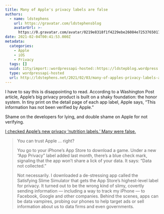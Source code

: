 ```yaml
---
title: Many of Apple's privacy labels are false
authors:
  - name: ldstephens
    url: https://gravatar.com/ldstephensblog
    avatarUrl: >-
      https://0.gravatar.com/avatar/0219e8318f1f4229ebe26084e7253765017f43ca0c631be37dc6d0b8ad6e40a4?s=96&d=identicon&r=G
date: 2021-02-04T00:41:53.000Z
metadata:
  categories:
    - Apple
    - iOS
    - Privacy
  tags: []
  uuid: 11ty/import::wordpressapi-hosted::https://ldstepblog.wordpress.com/?p=2675
  type: wordpressapi-hosted
  url: http://ldstephens.net/2021/02/03/many-of-apples-privacy-labels-are-false/
---
```


I have to say this is disappointing to read. According to a Washington Post article, Apple’s big privacy product is built on a shaky foundation: the honor system. In tiny print on the detail page of each app label, Apple says, “This information has not been verified by Apple.”

Shame on the developers for lying, and double shame on Apple for not verifying.

[I checked Apple’s new privacy ‘nutrition labels.’ Many were false.](https://www.washingtonpost.com/technology/2021/01/29/apple-privacy-nutrition-label/)

> You can trust Apple … right?
>
> You go to your iPhone’s App Store to download a game. Under a new “App Privacy” label added last month, there’s a blue check mark, signaling that the app won’t share a lick of your data. It says: “Data not collected.”
>
> Not necessarily. I downloaded a de-stressing app called the Satisfying Slime Simulator that gets the App Store’s highest-level label for privacy. It turned out to be the wrong kind of slimy, covertly sending information — including a way to track my iPhone — to Facebook, Google and other companies. Behind the scenes, apps can be data vampires, probing our phones to help target ads or sell information about us to data firms and even governments.

​

